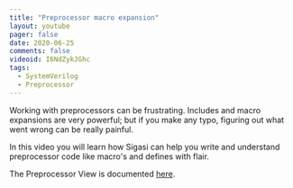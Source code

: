 ```yaml
---
title: "Preprocessor macro expansion"
layout: youtube
pager: false
date: 2020-06-25
comments: false
videoid: I6NdZykJGhc
tags:
  - SystemVerilog
  - Preprocessor
---
```


Working with preprocessors can be frustrating. Includes and macro expansions are very powerful; but if you make any typo, figuring out what went wrong can be really painful.

In this video you will learn how Sigasi can help you write and understand 
preprocessor code like macro's and defines with flair.

The Preprocessor View is documented [here](/manual/eclipse/views#preprocessor-view).
